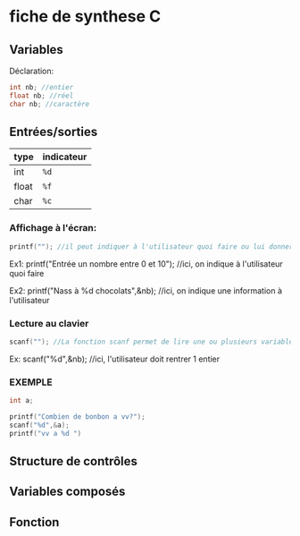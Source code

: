 # fiche de synthese C

## Variables
Déclaration:
```c
int nb; //entier
float nb; //réel
char nb; //caractère

```
## Entrées/sorties

type | indicateur 
--- | ---
int | `%d`
float | `%f`
char | `%c`

### Affichage à l'écran:
```c
printf(""); //il peut indiquer à l'utilisateur quoi faire ou lui donner une information
```
Ex1: printf("Entrée un nombre entre 0 et 10"); //ici, on indique à l'utilisateur quoi faire

Ex2: printf("Nass à %d chocolats",&nb); //ici, on indique une information à l'utilisateur

### Lecture au clavier
```c
scanf(""); //La fonction scanf permet de lire une ou plusieurs variables
```
Ex: scanf("%d",&nb); //ici, l'utilisateur doit rentrer 1 entier

### EXEMPLE
```c
int a;

printf("Combien de bonbon a vv?");
scanf("%d",&a);
printf("vv a %d ")
```



## Structure de contrôles

## Variables composés

## Fonction
